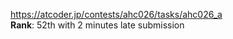 https://atcoder.jp/contests/ahc026/tasks/ahc026_a <br>
**Rank**: 52th with 2 minutes late submission